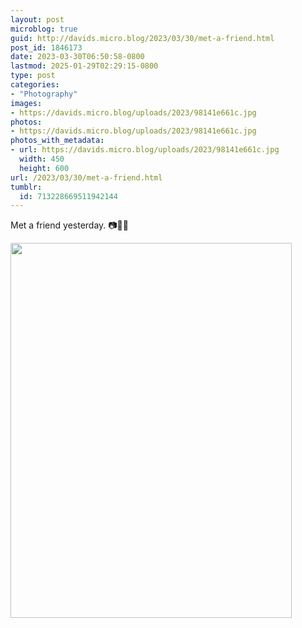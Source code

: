 ```yaml
---
layout: post
microblog: true
guid: http://davids.micro.blog/2023/03/30/met-a-friend.html
post_id: 1846173
date: 2023-03-30T06:50:58-0800
lastmod: 2025-01-29T02:29:15-0800
type: post
categories:
- "Photography"
images:
- https://davids.micro.blog/uploads/2023/98141e661c.jpg
photos:
- https://davids.micro.blog/uploads/2023/98141e661c.jpg
photos_with_metadata:
- url: https://davids.micro.blog/uploads/2023/98141e661c.jpg
  width: 450
  height: 600
url: /2023/03/30/met-a-friend.html
tumblr:
  id: 713228669511942144
---
```

Met a friend yesterday. 📷🐛💧

<img src="/uploads/2023/98141e661c.jpg" width="450" height="600" alt="">
